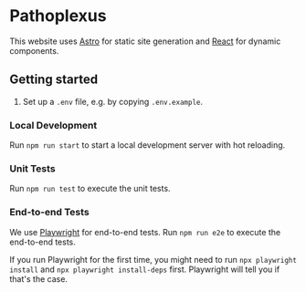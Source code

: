 # Pathoplexus

This website uses [Astro](https://astro.build/) for static site generation and
[React](https://react.dev/) for dynamic components.

## Getting started
1. Set up a `.env` file, e.g. by copying `.env.example`.

### Local Development
Run `npm run start` to start a local development server with hot reloading.

### Unit Tests
Run `npm run test` to execute the unit tests.

### End-to-end Tests
We use [Playwright](https://playwright.dev/) for end-to-end tests.
Run `npm run e2e` to execute the end-to-end tests.

If you run Playwright for the first time, you might need to run `npx playwright install`
and `npx playwright install-deps` first. Playwright will tell you if that's the case.
